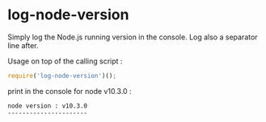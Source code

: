# log-node-version

Simply log the Node.js running version in the console. Log also a separator line after.

Usage on top of the calling script :

```javascript
require('log-node-version')();
```

print in the console for node v10.3.0 :

```
node version : v10.3.0
----------------------
```
